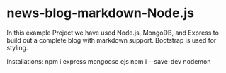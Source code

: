 # news-blog-markdown-Node.js
In this example Project we have used Node.js, MongoDB, and Express to build out a complete blog with markdown support.
Bootstrap is used for styling.

Installations:
npm i express mongoose ejs
npm i --save-dev nodemon

